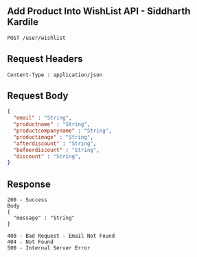 ## Add Product Into WishList API - Siddharth Kardile
```
POST /user/wishlist
```

## Request Headers
```
Content-Type : application/json
```
 
## Request Body
``` json 
{
  "email" : "String",
  "productname" : "String",
  "productcompanyname" : "String",
  "productimage" : "String",
  "afterdiscount" : "String",
  "befoerdiscount" : "String",
  "discount" : "String",
}
```
## Response
```
200 - Success
Body
{
  "message" : "String"
}

400 - Bad Request - Email Not Found
404 - Not Found
500 - Internal Server Error
